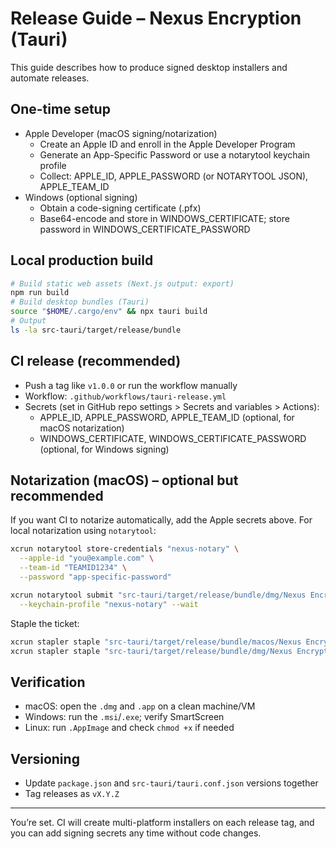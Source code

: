 # Release Guide – Nexus Encryption (Tauri)

This guide describes how to produce signed desktop installers and automate releases.

## One-time setup

- Apple Developer (macOS signing/notarization)
  - Create an Apple ID and enroll in the Apple Developer Program
  - Generate an App-Specific Password or use a notarytool keychain profile
  - Collect: APPLE_ID, APPLE_PASSWORD (or NOTARYTOOL JSON), APPLE_TEAM_ID
- Windows (optional signing)
  - Obtain a code-signing certificate (.pfx)
  - Base64-encode and store in WINDOWS_CERTIFICATE; store password in WINDOWS_CERTIFICATE_PASSWORD

## Local production build

```bash
# Build static web assets (Next.js output: export)
npm run build
# Build desktop bundles (Tauri)
source "$HOME/.cargo/env" && npx tauri build
# Output
ls -la src-tauri/target/release/bundle
```

## CI release (recommended)

- Push a tag like `v1.0.0` or run the workflow manually
- Workflow: `.github/workflows/tauri-release.yml`
- Secrets (set in GitHub repo settings > Secrets and variables > Actions):
  - APPLE_ID, APPLE_PASSWORD, APPLE_TEAM_ID (optional, for macOS notarization)
  - WINDOWS_CERTIFICATE, WINDOWS_CERTIFICATE_PASSWORD (optional, for Windows signing)

## Notarization (macOS) – optional but recommended

If you want CI to notarize automatically, add the Apple secrets above. For local notarization using `notarytool`:

```bash
xcrun notarytool store-credentials "nexus-notary" \
  --apple-id "you@example.com" \
  --team-id "TEAMID1234" \
  --password "app-specific-password"

xcrun notarytool submit "src-tauri/target/release/bundle/dmg/Nexus Encryption_*.dmg" \
  --keychain-profile "nexus-notary" --wait
```

Staple the ticket:
```bash
xcrun stapler staple "src-tauri/target/release/bundle/macos/Nexus Encryption.app"
xcrun stapler staple "src-tauri/target/release/bundle/dmg/Nexus Encryption_*.dmg"
```

## Verification

- macOS: open the `.dmg` and `.app` on a clean machine/VM
- Windows: run the `.msi`/`.exe`; verify SmartScreen
- Linux: run `.AppImage` and check `chmod +x` if needed

## Versioning

- Update `package.json` and `src-tauri/tauri.conf.json` versions together
- Tag releases as `vX.Y.Z`

---

You’re set. CI will create multi-platform installers on each release tag, and you can add signing secrets any time without code changes.
